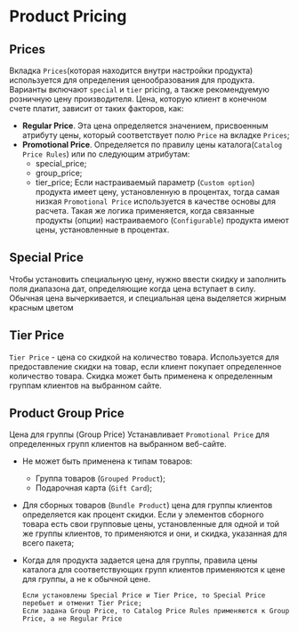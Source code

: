 # Product Pricing

## Prices
Вкладка `Prices`(которая находится внутри настройки продукта) используется для определения ценообразования для продукта. 
Варианты включают `special` и `tier` pricing, а также рекомендуемую розничную цену производителя. Цена, которую клиент в конечном счете платит, 
зависит от таких факторов, как:
* __Regular Price__. Эта цена определяется значением, присвоенным атрибуту цены, который соответствует полю `Price` на вкладке `Prices`;
* __Promotional Price__. Определяется по правилу цены каталога(`Catalog Price Rules`) или по следующим атрибутам: 
  * special_price;
  * group_price;
  * tier_price;
Если настраиваемый параметр (`Custom option`) продукта имеет цену, установленную в процентах, тогда самая низкая `Promotional Price` используется в качестве основы для расчета.
Такая же логика применяется, когда связанные продукты (опции) настраиваемого (`Configurable`) продукта имеют цены, установленные в процентах.


## Special Price
Чтобы установить специальную цену, нужно ввести скидку и заполнить поля диапазона дат, определяющие когда цена вступает в силу. 
Обычная цена вычеркивается, и специальная цена выделяется жирным красным цветом


## Tier Price
`Tier Price` - цена со скидкой на количество товара. Используется для предоставление скидки на товар, если клиент покупает 
определенное количество товара. Скидка может быть применена к определенным группам клиентов на выбранном сайте.


## Product Group Price
Цена для группы (Group Price)
Устанавливает `Promotional Price` для определенных групп клиентов на выбранном веб-сайте.
* Не может быть применена к типам товаров:
  * Группа товаров (`Grouped Product`);
  * Подарочная карта (`Gift Card`);
* Для сборных товаров (`Bundle Product`) цена для группы клиентов определяется как процент скидки. Если у элементов сборного товара есть свои групповые цены, 
установленные для одной и той же группы клиентов, то применяются и они, и скидка, указанная для всего пакета;
* Когда для продукта задается цена для группы, правила цены каталога для соответствующих групп клиентов применяются к цене для группы, а не к обычной цене.


      Если установлены Special Price и Tier Price, то Special Price перебьет и отменит Tier Price;  
      Если задана Group Price, то Catalog Price Rules применяются к Group Price, а не Regular Price 
   